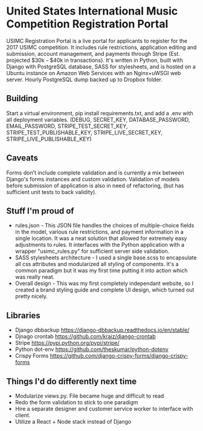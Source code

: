 # United States International Music Competition Registration Portal
USIMC Registration Portal is a live portal for applicants to register for the 2017 USIMC competition. It includes rule restrictions, application editing and submission, account management, and payments through Stripe (Est. projected $30k - $40k in transactions). It's written in Python, built with Django with PostgreSQL database, SASS for stylesheets, and is hosted on a Ubuntu instance on Amazon Web Services with an Nginx+uWSGI web server. Hourly PostgreSQL dump backed up to Dropbox folder.

## Building
Start a virtual environment, pip install requirements.txt, and add a .env with all deployment variables. (DEBUG, SECRET_KEY, DATABASE_PASSWORD, EMAIL_PASSWORD, STRIPE_TEST_SECRET_KEY, STRIPE_TEST_PUBLISHABLE_KEY, STRIPE_LIVE_SECRET_KEY, STRIPE_LIVE_PUBLISHABLE_KEY)

## Caveats
Forms don't include complete validation and is currently a mix between Django's forms instances and custom validation. Validation of models before submission of application is also in need of refactoring, (but has sufficient unit tests to back validity).
 
## Stuff I'm proud of

* rules.json - This JSON file handles the choices of multiple-choice fields in the model, various rule restrictions, and payment information in a single location. It was a neat solution that allowed for extremely easy adjustments to rules. It interfaces with the Python application with a wrapper "usimc_rules.py" for sufficient server side validation.
* SASS stylesheets architecture - I used a single base.scss to encapsulate all css attributes and modularized all styling of components. It's a common paradigm but it was my first time putting it into action which was really neat.
* Overall design - This was my first completely independant website, so I created a brand styling guide and complete UI design, which turned out pretty nicely.

## Libraries

* Django dbbackup https://django-dbbackup.readthedocs.io/en/stable/
* Djnago crontab https://github.com/kraiz/django-crontab
* Stripe https://pypi.python.org/pypi/stripe/
* Python dot-env https://github.com/theskumar/python-dotenv
* Crispy Forms https://github.com/django-crispy-forms/django-crispy-forms

## Things I'd do differently next time

* Modularize views.py. File became huge and difficult to read 
* Redo the form validation to stick to one paradigm
* Hire a separate designer and customer service worker to interface with client.
* Utilize a React + Node stack instead of Django